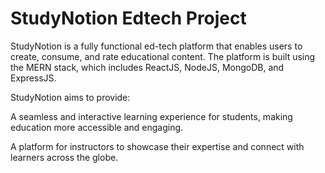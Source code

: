 # StudyNotion Edtech Project

StudyNotion is a fully functional ed-tech platform that enables users to create, consume, and rate educational content. The platform is built using the MERN stack, which includes ReactJS, NodeJS, MongoDB, and ExpressJS.

StudyNotion aims to provide:

  A seamless and interactive learning experience for students, making education more accessible and engaging. 
  
  A platform for instructors to showcase their expertise and connect with learners across the globe.
